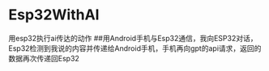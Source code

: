 # Esp32WithAI
用esp32执行ai传达的动作
##用Android手机与Esp32通信，我向ESP32对话，Esp32检测到我说的内容并传递给Android手机，手机再向gpt的api请求，返回的数据再次传递回Esp32
